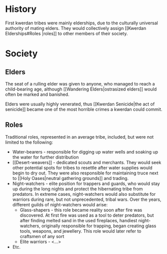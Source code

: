 # History
First kwerdan tribes were mainly elderships, due to the culturally universal authority of mating elders. They would collectively assign [[Kwerdan Elderships#Roles |roles]] to other members of their society.

# Society
## Elders
The seat of a rulling elder was given to anyone, who managed to reach a child-bearing age, although [[Wandering Elders|ostrasized elders]] would often be marked and banished.

Elders were usually highly venerated, thus [[Kwerdan Senicide|the act of senicide]] became one of the most horrible crimes a kwerdan could commit.
## Roles
Traditional roles, represented in an average tribe, included, but were not limited to the following:
- Water-bearers - responsible for digging up water wells and soaking up the water for further distribution
- [[Desert-weavers]] - dedicated scouts and merchants. They would seek other potential spots for tribes to resettle after water supplies would begin to dry out. They were also responsible for maintaining truce next to [[Holy Oases|neutral gathering grounds]] and trading.
- Night-watchers - elite position for trappers and guards, who would stay up during the long nights and protect the hibernating tribe from predators. In extreme cases, night-watchers would also substitute for warriors during rare, but not unprecedented, tribal wars. Over the years, different guilds of night-watchers would arise:
	- Glass-shapers - this role became reality soon after fire was discovered. At first fire was used as a tool to deter predators, but after finding melted sand in the used fireplaces, handiest night-watchers, originally responsible for trapping, began creating glass tools, weapons, and jewellery. This role would later refer to craftsmen of any sort
	- Elite warriors - <...>
- Etc.
